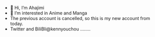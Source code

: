 - 👋 Hi, I’m Ahajimi
- 👀 I’m interested in Anime and Manga 
- The previous account is cancelled, so this is my new account from today.
- Twitter and BiliBli@kennyouchou ........
